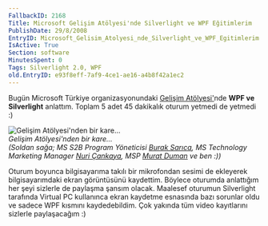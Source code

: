 ```yaml
---
FallbackID: 2168
Title: Microsoft Gelişim Atölyesi'nde Silverlight ve WPF Eğitimlerim
PublishDate: 29/8/2008
EntryID: Microsoft_Gelisim_Atolyesi_nde_Silverlight_ve_WPF_Egitimlerim
IsActive: True
Section: software
MinutesSpent: 0
Tags: Silverlight 2.0, WPF
old.EntryID: e93f8eff-7af9-4ce1-ae16-a4b8f42a1ec2
---
```

Bugün Microsoft Türkiye organizasyonundaki [Gelişim
Atölyesi'](http://www.msgelisimatolyesi.com/GelisimAtolyesiKampi/)nde
**WPF ve Silverlight** anlattım. Toplam 5 adet 45 dakikalık oturum
yetmedi de yetmedi :)

![Gelişim Atölyesi'nden bir
kare...](http://cdn.daron.yondem.com/assets/2168/28082008_1.jpg)\
 *Gelişim Atölyesi'nden bir kare...\
(Soldan sağa; MS S2B Program Yöneticisi [Burak
Sarıca](http://bsarica.spaces.live.com/), MS Technology Marketing
Manager [Nuri Çankaya](http://www.nuricankaya.com/), MSP [Murat
Duman](http://www.muratduman.net/) ve ben :))*

Oturum boyunca bilgisayarıma takılı bir mikrofondan sesimi de ekleyerek
bilgisayarımdaki ekran görüntüsünü kaydettim. Böylece oturumda
anlattığım her şeyi sizlerle de paylaşma şansım olacak. Maalesef
oturumun Silverlight tarafında Virtual PC kullanınca ekran kaydetme
esnasında bazı sorunlar oldu ve sadece WPF kısmını kaydedebildim. Çok
yakında tüm video kayıtlarını sizlerle paylaşacağım :) 


